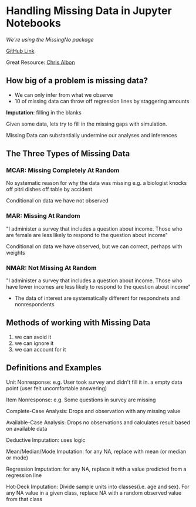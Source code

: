 # Handling Missing Data in Jupyter Notebooks

*We're using the MissingNo package*

[GitHub Link](https://github.com/matthewbrems/jupytercon-missing-data-2018)

Great Resource: [Chris Albon](https://chrisalbon.com/)

## How big of a problem is missing data?
* We can only infer from what we observe
* 10 of missing data can throw off regression lines by staggering amounts

**Imputation**: filling in the blanks

Given some data, lets try to fill in the missing gaps with simulation.

Missing Data can substantially undermine our analyses and inferences

## The Three Types of Missing Data 
### MCAR: Missing Completely At Random
No systematic reason for why the data was missing e.g. a biologist knocks off pitri dishes off table by accident

Conditional on data we have not observed

### MAR: Missing At Random
"I administer a survey that includes a question about income. Those who are female are less likely to respond to the question about income" 

Conditional on data we have observed, but we can correct, perhaps with weights

### NMAR: Not Missing At Random
"I administer a survey that includes a question about income. Those who have lower incomes are less likely to respond to the question about income"

* The data of interest are systematically different for respondnets and nonrespondents

## Methods of working with Missing Data
1. we can avoid it
2. we can ignore it
3. we can account for it

## Definitions and Examples

Unit Nonresponse: e.g. User took survey and didn't fill it in. a empty data point (user felt uncomfortable answering)

Item Nonresponse: e.g. Some questions in survey are missing

Complete-Case Analysis: Drops and observation with any missing value

Available-Case Analysis: Drops no observations and calculates result based on available data

Deductive Imputation: uses logic

Mean/Median/Mode Imputation: for any NA, replace with mean (or median or mode)

Regression Imputation: for any NA, replace it with a value predicted from a regression line

Hot-Deck Imputation: Divide sample units into classes(i.e. age and sex). For any NA value in a given class, replace NA with a random observed value from that class

